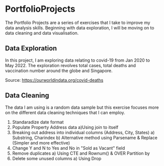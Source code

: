# PortfolioProjects

The Portfolio Projects are a series of exercises that I take to improve my data analysis skills. Beginning with data exploration, I will be moving on to data cleaning and data visualisation. 

## Data Exploration

In this project, I am exploring data relating to covid-19 from Jan 2020 to May 2022.
The exploration revolves total cases, total deaths and vaccination number around the globe and Singapore.

Source: https://ourworldindata.org/covid-deaths

## Data Cleaning

The data I am using is a random data sample but this exercise focuses more on the different data cleaning techniques that I can employ.

1. Standaradize date format
2. Populate Property Address data
    a)Using join to itself
3. Breaking out address  into individual columns (Address, City, States)
		a) Substring, Charindex
		b) Alternative method using Parsename & Replace (Simpler and more effective)
4. Change Y and N to Yes and No in "Sold as Vacant" field
5. Remove duplicates
		a) Using CTE and Rownum() & OVER Partition by
6. Delete some unused columns
		a) Using Drop
